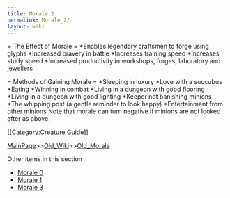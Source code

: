 ```yaml
---
title: Morale 2
permalink: Morale_2/
layout: wiki
---
```

= The Effect of Morale =
*Enables legendary craftsmen to forge using glyphs
*Increased bravery in battle
*Increases training speed
*Increases study speed
*Increased productivity in workshops, forges, laboratory and jewellers

= Methods of Gaining Morale =
*Sleeping in luxury
*Love with a succubus
*Eating
*Winning in combat
*Living in a dungeon with good flooring
*Living in a dungeon with good lighting
*Keeper not banishing minions
*The whipping post (a gentle reminder to look happy)
*Entertainment from other minions
 Note that morale can turn negative if minions are not looked after as above.

[[Category:Creature Guide]]

[MainPage](/keeperrl_wiki/ "wikilink")>>[Old_Wiki](/keeperrl_wiki/Old_Wiki "wikilink")>>[Old_Morale](/keeperrl_wiki/Old_Morale "wikilink")

Other items in this section
-    [Morale 0](/keeperrl_wiki/Morale_0 "wikilink")
-    [Morale 1](/keeperrl_wiki/Morale_1 "wikilink")
-    [Morale 3](/keeperrl_wiki/Morale_3 "wikilink")
